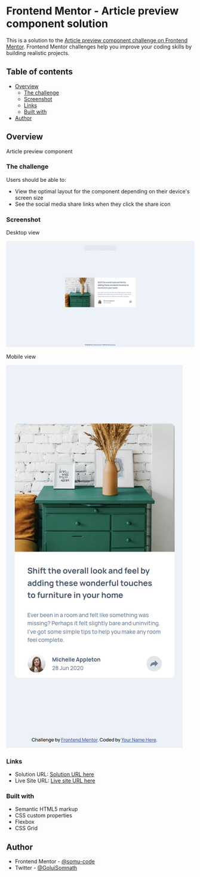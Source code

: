 # Frontend Mentor - Article preview component solution

This is a solution to the [Article preview component challenge on Frontend Mentor](https://www.frontendmentor.io/challenges/article-preview-component-dYBN_pYFT). Frontend Mentor challenges help you improve your coding skills by building realistic projects. 

## Table of contents

- [Overview](#overview)
  - [The challenge](#the-challenge)
  - [Screenshot](#screenshot)
  - [Links](#links)
  - [Built with](#built-with)
- [Author](#author)

## Overview

Article preview component

### The challenge

Users should be able to:

- View the optimal layout for the component depending on their device's screen size
- See the social media share links when they click the share icon

### Screenshot

Desktop view

![](./screenshots/desktop-view.png)

Mobile view

![](./screenshots/mobile-view.png)

### Links

- Solution URL: [Solution URL here](https://www.frontendmentor.io/solutions/article-preview-component-I_i3YNhVO6)
- Live Site URL: [Live site URL here](https://article-preview-component.pages.dev)

### Built with

- Semantic HTML5 markup
- CSS custom properties
- Flexbox
- CSS Grid

## Author

- Frontend Mentor - [@somu-code](https://www.frontendmentor.io/profile/somu-code)
- Twitter - [@GoluiSomnath](https://www.twitter.com/GoluiSomnath)